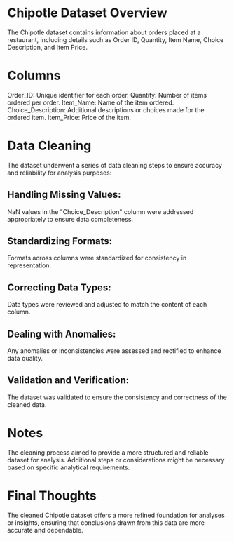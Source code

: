 # Chipotle Dataset Overview
The Chipotle dataset contains information about orders placed at a restaurant, including details such as Order ID, Quantity, Item Name, Choice Description, and Item Price.

# Columns
Order_ID: Unique identifier for each order.
Quantity: Number of items ordered per order.
Item_Name: Name of the item ordered.
Choice_Description: Additional descriptions or choices made for the ordered item.
Item_Price: Price of the item.

# Data Cleaning
The dataset underwent a series of data cleaning steps to ensure accuracy and reliability for analysis purposes:

## Handling Missing Values:
NaN values in the "Choice_Description" column were addressed appropriately to ensure data completeness.

## Standardizing Formats:
Formats across columns were standardized for consistency in representation.

## Correcting Data Types:
Data types were reviewed and adjusted to match the content of each column.

## Dealing with Anomalies:
Any anomalies or inconsistencies were assessed and rectified to enhance data quality.

## Validation and Verification:
The dataset was validated to ensure the consistency and correctness of the cleaned data.

# Notes
The cleaning process aimed to provide a more structured and reliable dataset for analysis.
Additional steps or considerations might be necessary based on specific analytical requirements.

# Final Thoughts
The cleaned Chipotle dataset offers a more refined foundation for analyses or insights, ensuring that conclusions drawn from this data are more accurate and dependable.
